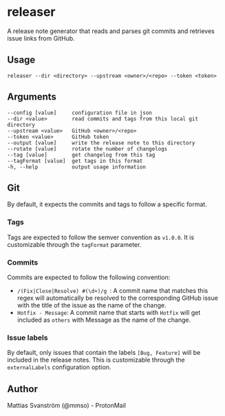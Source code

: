 # releaser

A release note generator that reads and parses git commits and retrieves issue links from GitHub.

## Usage

`releaser --dir <directory> --upstream <owner>/<repo> --token <token>`

## Arguments

```
--config [value]     configuration file in json
--dir <value>        read commits and tags from this local git directory
--upstream <value>   GitHub <owner>/<repo>
--token <value>      GitHub token
--output [value]     write the release note to this directory
--rotate [value]     rotate the number of changelogs
--tag [value]        get changelog from this tag
--tagFormat [value]  get tags in this format
-h, --help           output usage information
```

## Git
By default, it expects the commits and tags to follow a specific format.

### Tags
Tags are expected to follow the semver convention as `v1.0.0`. It is customizable through the `tagFormat` parameter.

### Commits
Commits are expected to follow the following convention:

* `/(Fix|Close|Resolve) #(\d+)/g `: A commit name that matches this regex will automatically be resolved to the corresponding GitHub issue with the title of the issue as the name of the change.
* `Hotfix - Message`: A commit name that starts with `Hotfix` will get included as `others` with Message as the name of the change.

### Issue labels
By default, only issues that contain the labels `[Bug, Feature]` will be included in the release notes. This is customizable through the `externalLabels` configuration option.

## Author

Mattias Svanström (@mmso) - ProtonMail
